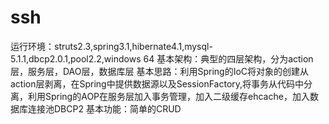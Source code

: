 ssh
===
运行环境：struts2.3,spring3.1,hibernate4.1,mysql-5.1.1,dbcp2.0.1,pool2.2,windows 64
基本架构：典型的四层架构，分为action层，服务层，DAO层，数据库层
基本思路：利用Spring的IoC将对象的创建从action层剥离，在Spring中提供数据源以及SessionFactory,将事务从代码中分离，利用Spring的AOP在服务层加入事务管理，加入二级缓存ehcache，加入数据库连接池DBCP2
基本功能：简单的CRUD
